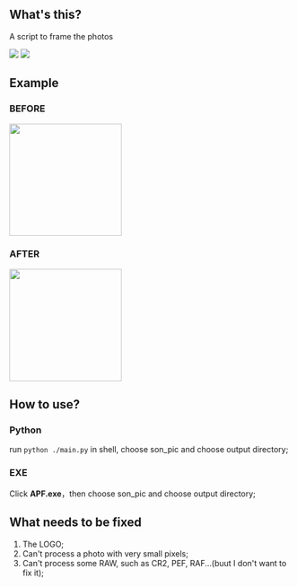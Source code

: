 ## What's this?

A script to frame the photos

![](https://img.shields.io/github/stars/jinqimu/addPhotoFrame)
![](https://img.shields.io/badge/language-python-green)

## Example

### BEFORE

<img src="https://cdn.jsdelivr.net/gh/jinqimu/cloudimg/img/20200605202803.jpg" width="200" />

### AFTER

<img src="https://cdn.jsdelivr.net/gh/jinqimu/cloudimg/img/20200605181605.png" width="200" />

## How to use?

### Python

run `python ./main.py` in shell, choose son_pic and choose output directory;

### EXE

Click **APF.exe**，then choose son_pic and choose output directory;

## What needs to be fixed

1. The LOGO;
2. Can't process a photo with very small pixels;
3. Can't process some RAW, such as CR2, PEF, RAF...(buut I don't want to fix it);
